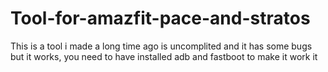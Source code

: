 # Tool-for-amazfit-pace-and-stratos
This is a tool i made a long time ago is uncomplited and it has some bugs but it works, you need to have installed adb and fastboot to make it work it 
